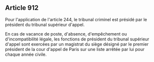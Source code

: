 Article 912
----
Pour l'application de l'article 244, le tribunal criminel est présidé par le
président du tribunal supérieur d'appel.

En cas de vacance de poste, d'absence, d'empêchement ou d'incompatibilité
légale, les fonctions de président du tribunal supérieur d'appel sont exercées
par un magistrat du siège désigné par le premier président de la cour d'appel de
Paris sur une liste arrêtée par lui pour chaque année civile.
